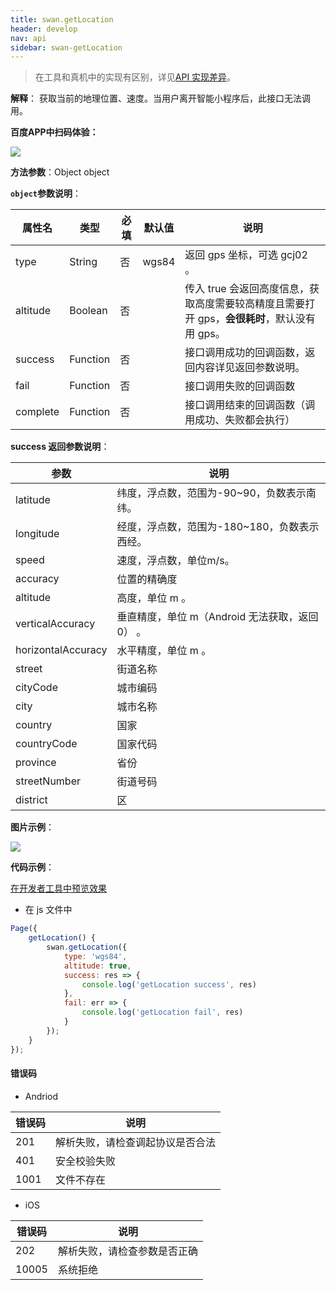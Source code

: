 ```yaml
---
title: swan.getLocation
header: develop
nav: api
sidebar: swan-getLocation
---
```

 

> 在工具和真机中的实现有区别，详见[API 实现差异](/develop/devtools/diff/)。

**解释**： 获取当前的地理位置、速度。当用户离开智能小程序后，此接口无法调用。

**百度APP中扫码体验：**

<img src="https://b.bdstatic.com/miniapp/assets/images/doc_demo/getLocation.png"  class="demo-qrcode-image" />


**方法参数**：Object object

**`object`参数说明**：

|属性名 |类型  |必填 | 默认值 |说明|
|---- | ---- | ---- | ----|----|
|type   | String | 否  |wgs84 |   返回 gps 坐标，可选 gcj02 。|
|altitude   | Boolean | 否  | | 传入 true 会返回高度信息，获取高度需要较高精度且需要打开 gps，**会很耗时**，默认没有用 gps。|
|success |Function  |  否 | |  接口调用成功的回调函数，返回内容详见返回参数说明。|
|fail  |  Function  |  否  | | 接口调用失败的回调函数|
|complete  |  Function |   否 || 接口调用结束的回调函数（调用成功、失败都会执行）|

**success 返回参数说明**：

|参数  |说明  |
|---- | ---- |
|latitude   | 纬度，浮点数，范围为-90~90，负数表示南纬。|
|longitude |  经度，浮点数，范围为-180~180，负数表示西经。|
|speed  | 速度，浮点数，单位m/s。|
|accuracy  |  位置的精确度|
|altitude  |  高度，单位 m 。|
|verticalAccuracy  |  垂直精度，单位 m（Android 无法获取，返回 0） 。|
|horizontalAccuracy  |水平精度，单位 m 。 |
|street|街道名称|
|cityCode|城市编码|
|city|城市名称|
|country|国家|
|countryCode|国家代码|
|province|省份|
|streetNumber|街道号码|
|district|区|


**图片示例**：

<div class="m-doc-custom-examples">
    <div class="m-doc-custom-examples-correct">
        <img src="https://b.bdstatic.com/miniapp/images/getlocation.gif">
    </div>
    <div class="m-doc-custom-examples-correct">
        <img src=" ">
    </div>
    <div class="m-doc-custom-examples-correct">
        <img src=" ">
    </div>     
</div>

**代码示例**：

<a href="swanide://fragment/4f8aa57e40c45c5e6cd624fbc86a0d261569429223720" title="在开发者工具中预览效果" target="_self">在开发者工具中预览效果</a>

* 在 js 文件中

```js
Page({
    getLocation() {
        swan.getLocation({
            type: 'wgs84',
            altitude: true,
            success: res => {
                console.log('getLocation success', res)
            },
            fail: err => {
                console.log('getLocation fail', res)
            }
        });
    }
});
```
#### 错误码
* Andriod

|错误码|说明|
|--|--|
|201|解析失败，请检查调起协议是否合法|
|401|安全校验失败|
|1001|文件不存在|

* iOS

|错误码|说明|
|--|--|
|202|解析失败，请检查参数是否正确      |
|10005|系统拒绝|

